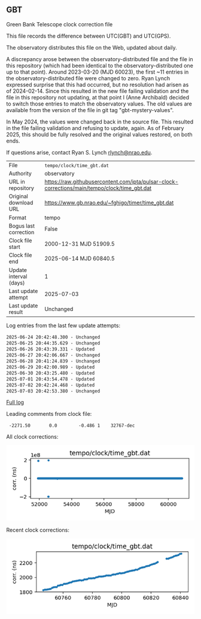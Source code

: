 
## GBT

Green Bank Telescope clock correction file

This file records the difference between UTC(GBT) and UTC(GPS).

The observatory distributes this file on the Web, updated about daily.

A discrepancy arose between the observatory-distributed file and the
file in this repository (which had been identical to the 
observatory-distributed one up to that point). Around 
2023-03-20 (MJD 60023), the first ~11 entries in the 
observatory-distributed file were changed to zero.
Ryan Lynch expressed surprise that this had occurred, but no
resolution had arisen as of 2024-02-14. Since this resulted in
the new file failing validation and the file in this repository
not updating, at that point I (Anne Archibald) decided to
switch those entries to match the observatory values. The old values
are available from the version of the file in git tag 
"gbt-mystery-values".

In May 2024, the values were changed back in the source file.
This resulted in the file failing validation and refusing to update,
again. As of February 2025, this should be fully resolved and the
original values restored, on both ends.

If questions arise, contact Ryan S. Lynch <rlynch@nrao.edu>.

|     |     |
|:--- |:--- |
| File | `tempo/clock/time_gbt.dat` |
| Authority | observatory |
| URL in repository | <https://raw.githubusercontent.com/ipta/pulsar-clock-corrections/main/tempo/clock/time_gbt.dat> |
| Original download URL | <https://www.gb.nrao.edu/~fghigo/timer/time_gbt.dat> |
| Format | tempo |
| Bogus last correction | False |
| Clock file start | 2000-12-31 MJD 51909.5 |
| Clock file end | 2025-06-14 MJD 60840.5 |
| Update interval (days) | 1 |
| Last update attempt | 2025-07-03 |
| Last update result | Unchanged |

Log entries from the last few update attempts:
```
2025-06-24 20:42:48.300 - Unchanged
2025-06-25 20:44:35.629 - Unchanged
2025-06-26 20:43:39.331 - Updated
2025-06-27 20:42:06.667 - Unchanged
2025-06-28 20:41:24.839 - Unchanged
2025-06-29 20:42:00.989 - Updated
2025-06-30 20:43:25.480 - Updated
2025-07-01 20:43:54.478 - Updated
2025-07-02 20:42:24.468 - Updated
2025-07-03 20:42:53.380 - Unchanged
```
[Full log](https://raw.githubusercontent.com/ipta/pulsar-clock-corrections/main/log/tempo/clock/time_gbt.dat.log)

Leading comments from clock file:

     -2271.50       0.0        -0.486 1    32767-dec



All clock corrections:

![plot of all clock corrections](time_gbt.dat.png "All corrections")

Recent clock corrections:

![plot of recent clock corrections](time_gbt.dat.short.png "Recent corrections")

